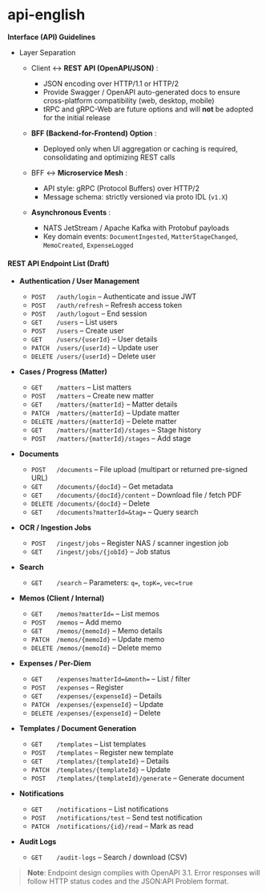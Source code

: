 # api-english

**Interface (API) Guidelines**

* Layer Separation

  * Client ↔ **REST API (OpenAPI/JSON)** :

    * JSON encoding over HTTP/1.1 or HTTP/2
    * Provide Swagger / OpenAPI auto-generated docs to ensure cross-platform compatibility (web, desktop, mobile)
    * tRPC and gRPC-Web are future options and will **not** be adopted for the initial release
  * **BFF (Backend-for-Frontend) Option** :

    * Deployed only when UI aggregation or caching is required, consolidating and optimizing REST calls
  * BFF ↔ **Microservice Mesh** :

    * API style: gRPC (Protocol Buffers) over HTTP/2
    * Message schema: strictly versioned via proto IDL (`v1.X`)
  * **Asynchronous Events** :

    * NATS JetStream / Apache Kafka with Protobuf payloads
    * Key domain events: `DocumentIngested`, `MatterStageChanged`, `MemoCreated`, `ExpenseLogged`


#### REST API Endpoint List (Draft)

* **Authentication / User Management**

  * `POST   /auth/login` – Authenticate and issue JWT
  * `POST   /auth/refresh` – Refresh access token
  * `POST   /auth/logout` – End session
  * `GET    /users` – List users
  * `POST   /users` – Create user
  * `GET    /users/{userId}` – User details
  * `PATCH  /users/{userId}` – Update user
  * `DELETE /users/{userId}` – Delete user

* **Cases / Progress (Matter)**

  * `GET    /matters` – List matters
  * `POST   /matters` – Create new matter
  * `GET    /matters/{matterId}` – Matter details
  * `PATCH  /matters/{matterId}` – Update matter
  * `DELETE /matters/{matterId}` – Delete matter
  * `GET    /matters/{matterId}/stages` – Stage history
  * `POST   /matters/{matterId}/stages` – Add stage

* **Documents**

  * `POST   /documents` – File upload (multipart or returned pre-signed URL)
  * `GET    /documents/{docId}` – Get metadata
  * `GET    /documents/{docId}/content` – Download file / fetch PDF
  * `DELETE /documents/{docId}` – Delete
  * `GET    /documents?matterId=&tag=` – Query search

* **OCR / Ingestion Jobs**

  * `POST   /ingest/jobs` – Register NAS / scanner ingestion job
  * `GET    /ingest/jobs/{jobId}` – Job status

* **Search**

  * `GET    /search` – Parameters: `q=`, `topK=`, `vec=true`

* **Memos (Client / Internal)**

  * `GET    /memos?matterId=` – List memos
  * `POST   /memos` – Add memo
  * `GET    /memos/{memoId}` – Memo details
  * `PATCH  /memos/{memoId}` – Update memo
  * `DELETE /memos/{memoId}` – Delete memo

* **Expenses / Per-Diem**

  * `GET    /expenses?matterId=&month=` – List / filter
  * `POST   /expenses` – Register
  * `GET    /expenses/{expenseId}` – Details
  * `PATCH  /expenses/{expenseId}` – Update
  * `DELETE /expenses/{expenseId}` – Delete

* **Templates / Document Generation**

  * `GET    /templates` – List templates
  * `POST   /templates` – Register new template
  * `GET    /templates/{templateId}` – Details
  * `PATCH  /templates/{templateId}` – Update
  * `POST   /templates/{templateId}/generate` – Generate document

* **Notifications**

  * `GET    /notifications` – List notifications
  * `POST   /notifications/test` – Send test notification
  * `PATCH  /notifications/{id}/read` – Mark as read

* **Audit Logs**

  * `GET    /audit-logs` – Search / download (CSV)

> **Note**: Endpoint design complies with OpenAPI 3.1. Error responses will follow HTTP status codes and the JSON:API Problem format.
